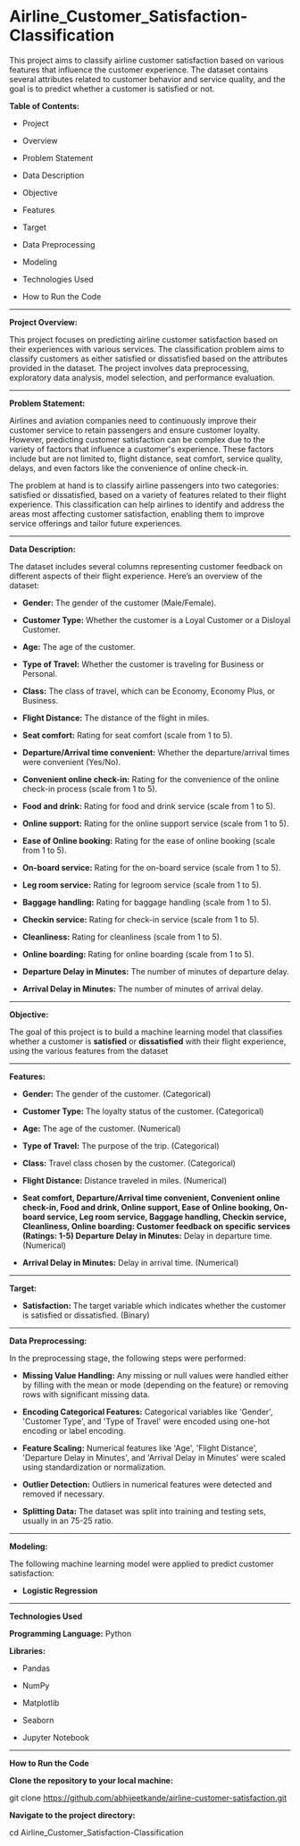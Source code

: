 # Airline_Customer_Satisfaction-Classification
This project aims to classify airline customer satisfaction based on various features that influence the customer experience. The dataset contains several attributes related to customer behavior and service quality, and the goal is to predict whether a customer is satisfied or not.


**Table of Contents:**


 - Project


 - Overview


 - Problem Statement


 - Data Description


 - Objective


 - Features


 - Target


 - Data Preprocessing


 - Modeling

   
 - Technologies Used


 - How to Run the Code

---

**Project Overview:**


This project focuses on predicting airline customer satisfaction based on their experiences with various services. The classification problem aims to classify customers as either satisfied or dissatisfied based on the attributes provided in the dataset. The project involves data preprocessing, exploratory data analysis, model selection, and performance evaluation.

----

**Problem Statement:**


Airlines and aviation companies need to continuously improve their customer service to retain passengers and ensure customer loyalty. However, predicting customer satisfaction can be complex due to the variety of factors that influence a customer's experience. These factors include but are not limited to, flight distance, seat comfort, service quality, delays, and even factors like the convenience of online check-in.

The problem at hand is to classify airline passengers into two categories: satisfied or dissatisfied, based on a variety of features related to their flight experience. This classification can help airlines to identify and address the areas most affecting customer satisfaction, enabling them to improve service offerings and tailor future experiences.

---


**Data Description:**


The dataset includes several columns representing customer feedback on different aspects of their flight experience. Here’s an overview of the dataset:


- **Gender:** The gender of the customer (Male/Female).


- **Customer Type:** Whether the customer is a Loyal Customer or a Disloyal Customer.


- **Age:** The age of the customer.


- **Type of Travel:** Whether the customer is traveling for Business or Personal.


- **Class:** The class of travel, which can be Economy, Economy Plus, or Business.


- **Flight Distance:** The distance of the flight in miles.


- **Seat comfort:** Rating for seat comfort (scale from 1 to 5).


- **Departure/Arrival time convenient:** Whether the departure/arrival times were convenient (Yes/No).


- **Convenient online check-in:** Rating for the convenience of the online check-in process (scale from 1 to 5).


- **Food and drink:** Rating for food and drink service (scale from 1 to 5).


- **Online support:** Rating for the online support service (scale from 1 to 5).


- **Ease of Online booking:** Rating for the ease of online booking (scale from 1 to 5).


- **On-board service:** Rating for the on-board service (scale from 1 to 5).


- **Leg room service:** Rating for legroom service (scale from 1 to 5).


- **Baggage handling:** Rating for baggage handling (scale from 1 to 5).


- **Checkin service:** Rating for check-in service (scale from 1 to 5).


- **Cleanliness:** Rating for cleanliness (scale from 1 to 5).


- **Online boarding:** Rating for online boarding (scale from 1 to 5).


- **Departure Delay in Minutes:** The number of minutes of departure delay.


- **Arrival Delay in Minutes:** The number of minutes of arrival delay.

---


**Objective:**


The goal of this project is to build a machine learning model that classifies whether a customer is **satisfied** or **dissatisfied** with their flight experience, using the various features from the dataset

---

**Features:**


- **Gender:** The gender of the customer. (Categorical)


- **Customer Type:** The loyalty status of the customer. (Categorical)


- **Age:** The age of the customer. (Numerical)


- **Type of Travel:** The purpose of the trip. (Categorical)


- **Class:** Travel class chosen by the customer. (Categorical)


- **Flight Distance:** Distance traveled in miles. (Numerical)


- **Seat comfort, Departure/Arrival time convenient, Convenient online check-in, Food and drink, Online support, Ease of Online booking, On-board service, Leg room service, Baggage 
handling, Checkin service, Cleanliness, Online boarding: Customer feedback on specific services (Ratings: 1-5)
Departure Delay in Minutes:** Delay in departure time. (Numerical)


- **Arrival Delay in Minutes:** Delay in arrival time. (Numerical)

---

**Target:**


- **Satisfaction:** The target variable which indicates whether the customer is satisfied or dissatisfied. (Binary)

---

**Data Preprocessing:**


In the preprocessing stage, the following steps were performed:


- **Missing Value Handling:** Any missing or null values were handled either by filling with the mean or mode (depending on the feature) or removing rows with significant missing data.


- **Encoding Categorical Features:** Categorical variables like 'Gender', 'Customer Type', and 'Type of Travel' were encoded using one-hot encoding or label encoding.


- **Feature Scaling:** Numerical features like 'Age', 'Flight Distance', 'Departure Delay in Minutes', and 'Arrival Delay in Minutes' were scaled using standardization or normalization.


- **Outlier Detection:** Outliers in numerical features were detected and removed if necessary.


- **Splitting Data:** The dataset was split into training and testing sets, usually in an 75-25 ratio.


---


**Modeling:**

The following machine learning model were applied to predict customer satisfaction:

- **Logistic Regression**

---

**Technologies Used**


**Programming Language:** Python


**Libraries:**

- Pandas


- NumPy


- Matplotlib


- Seaborn


- Jupyter Notebook


---


**How to Run the Code**


**Clone the repository to your local machine:**


git clone https://github.com/abhijeetkande/airline-customer-satisfaction.git


**Navigate to the project directory:**


cd Airline_Customer_Satisfaction-Classification
